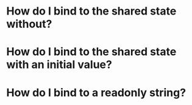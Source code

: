 # How do I bind to the shared state without?
# How do I bind to the shared state with an initial value?
# How do I bind to a readonly string?
